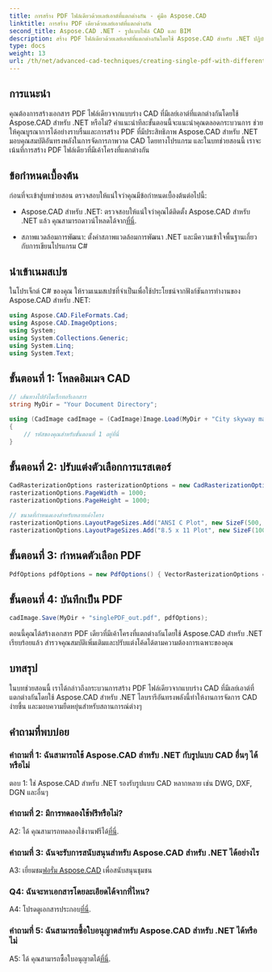 ```yaml
---
title: การสร้าง PDF ไฟล์เดียวด้วยเลย์เอาต์ที่แตกต่างกัน - คู่มือ Aspose.CAD
linktitle: การสร้าง PDF เดียวด้วยเลย์เอาต์ที่แตกต่างกัน
second_title: Aspose.CAD .NET - รูปแบบไฟล์ CAD และ BIM
description: สร้าง PDF ไฟล์เดียวด้วยเลย์เอาต์ที่แตกต่างกันโดยใช้ Aspose.CAD สำหรับ .NET ปฏิบัติตามคำแนะนำทีละขั้นตอนของเราเพื่อการบูรณาการที่ราบรื่นและการสร้าง PDF ที่มีประสิทธิภาพ
type: docs
weight: 13
url: /th/net/advanced-cad-techniques/creating-single-pdf-with-different-layouts/
---
```

## การแนะนำ

คุณต้องการสร้างเอกสาร PDF ไฟล์เดียวจากแบบร่าง CAD ที่มีเลย์เอาต์ที่แตกต่างกันโดยใช้ Aspose.CAD สำหรับ .NET หรือไม่? คำแนะนำทีละขั้นตอนนี้จะแนะนำคุณตลอดกระบวนการ ช่วยให้คุณบูรณาการได้อย่างราบรื่นและการสร้าง PDF ที่มีประสิทธิภาพ Aspose.CAD สำหรับ .NET มอบคุณสมบัติอันทรงพลังในการจัดการภาพวาด CAD โดยทางโปรแกรม และในบทช่วยสอนนี้ เราจะเน้นที่การสร้าง PDF ไฟล์เดียวที่มีเค้าโครงที่แตกต่างกัน

## ข้อกำหนดเบื้องต้น

ก่อนที่จะเข้าสู่บทช่วยสอน ตรวจสอบให้แน่ใจว่าคุณมีข้อกำหนดเบื้องต้นต่อไปนี้:

-  Aspose.CAD สำหรับ .NET: ตรวจสอบให้แน่ใจว่าคุณได้ติดตั้ง Aspose.CAD สำหรับ .NET แล้ว คุณสามารถดาวน์โหลดได้จาก[ที่นี่](https://releases.aspose.com/cad/net/).

- สภาพแวดล้อมการพัฒนา: ตั้งค่าสภาพแวดล้อมการพัฒนา .NET และมีความเข้าใจพื้นฐานเกี่ยวกับการเขียนโปรแกรม C#

## นำเข้าเนมสเปซ

ในโปรเจ็กต์ C# ของคุณ ให้รวมเนมสเปซที่จำเป็นเพื่อใช้ประโยชน์จากฟังก์ชันการทำงานของ Aspose.CAD สำหรับ .NET:

```csharp
using Aspose.CAD.FileFormats.Cad;
using Aspose.CAD.ImageOptions;
using System;
using System.Collections.Generic;
using System.Linq;
using System.Text;
```

## ขั้นตอนที่ 1: โหลดอิมเมจ CAD

```csharp
// เส้นทางไปยังไดเร็กทอรีเอกสาร
string MyDir = "Your Document Directory";

using (CadImage cadImage = (CadImage)Image.Load(MyDir + "City skyway map.dwg"))
{
    // รหัสของคุณสำหรับขั้นตอนที่ 1 อยู่ที่นี่
}
```

## ขั้นตอนที่ 2: ปรับแต่งตัวเลือกการแรสเตอร์

```csharp
CadRasterizationOptions rasterizationOptions = new CadRasterizationOptions();
rasterizationOptions.PageWidth = 1000;
rasterizationOptions.PageHeight = 1000;

// ขนาดที่กำหนดเองสำหรับหลายเค้าโครง
rasterizationOptions.LayoutPageSizes.Add("ANSI C Plot", new SizeF(500, 1000));
rasterizationOptions.LayoutPageSizes.Add("8.5 x 11 Plot", new SizeF(1000, 100));
```

## ขั้นตอนที่ 3: กำหนดตัวเลือก PDF

```csharp
PdfOptions pdfOptions = new PdfOptions() { VectorRasterizationOptions = rasterizationOptions };
```

## ขั้นตอนที่ 4: บันทึกเป็น PDF

```csharp
cadImage.Save(MyDir + "singlePDF_out.pdf", pdfOptions);
```

ตอนนี้คุณได้สร้างเอกสาร PDF เดียวที่มีเค้าโครงที่แตกต่างกันโดยใช้ Aspose.CAD สำหรับ .NET เรียบร้อยแล้ว สำรวจคุณสมบัติเพิ่มเติมและปรับแต่งโค้ดได้ตามความต้องการเฉพาะของคุณ

## บทสรุป

ในบทช่วยสอนนี้ เราได้กล่าวถึงกระบวนการสร้าง PDF ไฟล์เดียวจากแบบร่าง CAD ที่มีเลย์เอาต์ที่แตกต่างกันโดยใช้ Aspose.CAD สำหรับ .NET ไลบรารีอันทรงพลังนี้ทำให้งานการจัดการ CAD ง่ายขึ้น และมอบความยืดหยุ่นสำหรับสถานการณ์ต่างๆ

## คำถามที่พบบ่อย

### คำถามที่ 1: ฉันสามารถใช้ Aspose.CAD สำหรับ .NET กับรูปแบบ CAD อื่นๆ ได้หรือไม่

ตอบ 1: ใช่ Aspose.CAD สำหรับ .NET รองรับรูปแบบ CAD หลากหลาย เช่น DWG, DXF, DGN และอื่นๆ

### คำถามที่ 2: มีการทดลองใช้ฟรีหรือไม่?

 A2: ได้ คุณสามารถทดลองใช้งานฟรีได้[ที่นี่](https://releases.aspose.com/).

### คำถามที่ 3: ฉันจะรับการสนับสนุนสำหรับ Aspose.CAD สำหรับ .NET ได้อย่างไร

 A3: เยี่ยมชม[ฟอรั่ม Aspose.CAD](https://forum.aspose.com/c/cad/19) เพื่อสนับสนุนชุมชน

### Q4: ฉันจะหาเอกสารโดยละเอียดได้จากที่ไหน?

 A4: โปรดดูเอกสารประกอบ[ที่นี่](https://reference.aspose.com/cad/net/).

### คำถามที่ 5: ฉันสามารถซื้อใบอนุญาตสำหรับ Aspose.CAD สำหรับ .NET ได้หรือไม่

 A5: ได้ คุณสามารถซื้อใบอนุญาตได้[ที่นี่](https://purchase.aspose.com/buy).